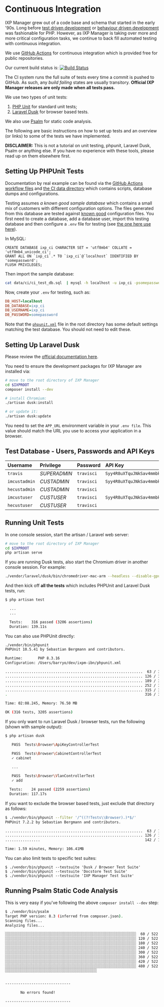 # Continuous Integration

IXP Manager grew out of a code base and schema that started in the early '90s. Long before [test driven development](http://phpunit.de/) or [behaviour driven development](http://behat.org/) was fashionable for PHP. However, as IXP Manager is taking over more and more critical configuration tasks, we continue to back fill automated testing with continuous integration.

We use [GitHub Actions](https://github.com/features/actions) for continuous integration which is provided free for public repositories.

Our current build status is: [![Build Status](https://github.com/inex/IXP-Manager/actions/workflows/ci-ex-dusk.yml/badge.svg)](https://github.com/inex/IXP-Manager/actions)

The CI system runs the full suite of tests every time a commit is pushed to GitHub. As such, any *build failing* states are usually transitory. **Official IXP Manager releases are only made when all tests pass.**

We use two types of unit tests:

1. [PHP Unit](http://phpunit.de/) for standard unit tests;
2. [Laravel Dusk](https://laravel.com/docs/5.6/dusk) for browser based tests.

We also use [Psalm](https://psalm.dev/) for static code analysis.

The following are basic instructions on how to set up tests and an overview (or links) to some of the tests we have implemented.

**DISCLAIMER:** This is not a tutorial on unit testing, phpunit, Laravel Dusk, Psalm or anything else. If you have no experience with these tools, please read up on them elsewhere first.


## Setting Up PHPUnit Tests

Documentation by real example can be found via the [GitHub Actions workflow files](https://github.com/inex/IXP-Manager/tree/master/.github/workflows) and [the CI data directory](https://github.com/inex/IXP-Manager/tree/master/data/ci) which contains scripts, database dumps and configurations.

Testing assumes *a known good sample database* which contains a small mix of customers with different configuration options. The files generated from this database are tested against [known good](https://github.com/inex/IXP-Manager/tree/master/data/ci/known-good) configuration files. You first need to create a database, add a database user, import this testing database and then configure a `.env` file for testing (see [the one here use here](https://github.com/inex/IXP-Manager/blob/master/.env.ci)).

In MySQL:

```mysql
CREATE DATABASE ixp_ci CHARACTER SET = 'utf8mb4' COLLATE = 'utf8mb4_unicode_ci';
GRANT ALL ON `ixp_ci`.* TO `ixp_ci`@`localhost` IDENTIFIED BY 'somepassword';
FLUSH PRIVILEGES;
```

Then import the sample database:

```sh
cat data/ci/ci_test_db.sql  | mysql -h localhost -u ixp_ci -psomepassword ixp_ci
```

Now, create your `.env` for testing, such as:

```ini
DB_HOST=localhost
DB_DATABASE=ixp_ci
DB_USERNAME=ixp_ci
DB_PASSWORD=somepassword
```

Note that the [`phpunit.xml`](https://github.com/inex/IXP-Manager/blob/master/phpunit.xml) file in the root directory has some default settings matching the test database. You should not need to edit these.

## Setting Up Laravel Dusk

Please review the [official documentation here](https://laravel.com/docs/master/dusk).

You need to ensure the development packages for IXP Manager are installed via:

```sh
# move to the root directory of IXP Manager
cd $IXPROOT
composer install --dev

# install Chromium:
./artisan dusk:install

# or update it:
./artisan dusk:update
```

You need to set the `APP_URL` environment variable in your `.env file`. This value should match the URL you use to access your application in a browser.

## Test Database - Users, Passwords and API Keys

| Username | Privilege | Password | API Key |
|:--|:--|:--|:--|
| `travis` | *SUPERADMIN* | `travisci` | `Syy4R8uXTquJNkSav4mmbk5eZWOgoc6FKUJPqOoGHhBjhsC9` |
| `imcustadmin` | *CUSTADMIN* | `travisci` |  `Syy4R8uXTquJNkSav4mmbk5eZWOgoc6FKUJPqOoGHhBjhsC8` |
| `hecustadmin` | *CUSTADMIN* | `travisci` | |
| `imcustuser` | *CUSTUSER* | `travisci` | `Syy4R8uXTquJNkSav4mmbk5eZWOgoc6FKUJPqOoGHhBjhsC7` |
| `hecustuser` | *CUSTUSER* | `travisci` | |


## Running Unit Tests

In one console session, start the artisan / Laravel web server:

```sh
# move to the root directory of IXP Manager
cd $IXPROOT
php artisan serve
```

If you are running Dusk tests, also start the Chromium driver in another console session. For example:

```sh
./vendor/laravel/dusk/bin/chromedriver-mac-arm --headless --disable-gpu --remote-debugging-port=9222 --port=9515 http://localhost
```

And then kick off **all the tests** which includes PHPUnit and Laravel Dusk tests, run:

```sh
$ php artisan test

  ...
  ...

  Tests:    316 passed (3206 assertions)
  Duration: 139.11s
```

You can also use PHPUnit directly:

```sh
./vendor/bin/phpunit
PHPUnit 10.5.41 by Sebastian Bergmann and contributors.

Runtime:       PHP 8.3.16
Configuration: /Users/barryo/dev/ixpm-ibn/phpunit.xml

...............................................................  63 / 316 ( 19%)
............................................................... 126 / 316 ( 39%)
............................................................... 189 / 316 ( 59%)
............................................................... 252 / 316 ( 79%)
............................................................... 315 / 316 ( 99%)
.                                                               316 / 316 (100%)

Time: 02:08.245, Memory: 76.50 MB

OK (316 tests, 3205 assertions)
```

If you only want to run Laravel Dusk / browser tests, run the following (shown with sample output):

```sh
$ php artisan dusk

   PASS  Tests\Browser\ApiKeyControllerTest

   PASS  Tests\Browser\CabinetControllerTest
   ✓ cabinet
 
   ...

   PASS  Tests\Browser\VlanControllerTest
   ✓ add

  Tests:    24 passed (2259 assertions)
  Duration: 117.17s
```

If you want to exclude the browser based tests, just exclude that directory as follows:

```sh
$ ./vendor/bin/phpunit --filter '/^((?!Tests\\Browser).)*$/'
PHPUnit 7.2.2 by Sebastian Bergmann and contributors.

...............................................................  63 / 142 ( 44%)
............................................................... 126 / 142 ( 88%)
................                                                142 / 142 (100%)

Time: 1.59 minutes, Memory: 106.41MB
```

You can also limit tests to specific test suites:

```
$ ./vendor/bin/phpunit --testsuite 'Dusk / Browser Test Suite'
$ ./vendor/bin/phpunit --testsuite 'Docstore Test Suite'
$ ./vendor/bin/phpunit --testsuite 'IXP Manager Test Suite'
```

## Running Psalm Static Code Analysis

This is very easy if you've following the above `composer install --dev` step:

```sh
$ ./vendor/bin/psalm
Target PHP version: 8.3 (inferred from composer.json).
Scanning files...
Analyzing files...

░░░░░░░░░░░░░░░░░░░░░░░░░░░░░░░░░░░░░░░░░░░░░░░░░░░░░░░░░░░░  60 / 522 (11%)
░░░░░░░░░░░░░░░░░░░░░░░░░░░░░░░░░░░░░░░░░░░░░░░░░░░░░░░░░░░░ 120 / 522 (22%)
░░░░░░░░░░░░░░░░░░░░░░░░░░░░░░░░░░░░░░░░░░░░░░░░░░░░░░░░░░░░ 180 / 522 (34%)
░░░░░░░░░░░░░░░░░░░░░░░░░░░░░░░░░░░░░░░░░░░░░░░░░░░░░░░░░░░░ 240 / 522 (45%)
░░░░░░░░░░░░░░░░░░░░░░░░░░░░░░░░░░░░░░░░░░░░░░░░░░░░░░░░░░░░ 300 / 522 (57%)
░░░░░░░░░░░░░░░░░░░░░░░░░░░░░░░░░░░░░░░░░░░░░░░░░░░░░░░░░░░░ 360 / 522 (68%)
░░░░░░░░░░░░░░░░░░░░░░░░░░░░░░░░░░░░░░░░░░░░░░░░░░░░░░░░░░░░ 420 / 522 (80%)
░░░░░░░░░░░░░░░░░░░░░░░░░░░░░░░░░░░░░░░░░░░░░░░░░░░░░░░░░░░░ 480 / 522 (91%)
░░░░░░░░░░░░░░░░░░░░░░░░░░░░░░░░░░░░░░░░░░


------------------------------

       No errors found!

------------------------------
```

